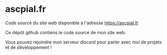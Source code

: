 # ascpial.fr
Code source du site web disponible à l'adresse https://ascpial.fr

Ce dépôt github contiens le code source de mon site web.

Vous pouvez rejoindre mon serveur discord pour parler avec moi de projets et de développement !
